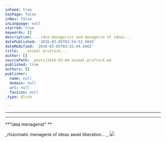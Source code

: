 ```yaml
---
inFeed: true
hasPage: false
inNav: false
inLanguage: null
starred: true
keywords: []
description: ...idea menagerist and menagerie of ideas...
datePublished: '2016-03-05T03:54:52.904Z'
dateModified: '2016-03-05T03:52:44.446Z'
title: ...animal prufrock...
author: []
sourcePath: _posts/2016-03-04-animal-prufrock.md
published: true
authors: []
publisher:
  name: null
  domain: null
  url: null
  favicon: null
_type: Blurb

---
```

****

****

**"idea menagerist"   **

_rhizomatic menagerie of ideas await liberation... _
![](https://the-grid-user-content.s3-us-west-2.amazonaws.com/01be3acf-9a6f-4e7d-8728-3e3f1e957f27.jpg)